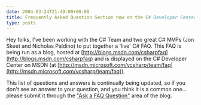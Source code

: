 ```yaml
---
date: 2004-03-24T21:49:00+00:00
title: Frequently Asked Question Section now on the C# Developer Center
type: posts
---
```

Hey folks, I've been working with the C# Team and two great C# MVPs (Jon Skeet and Nicholas Paldino) to put together a 'live' C# FAQ. This FAQ is being run as a blog, hosted at [http://blogs.msdn.com/csharpfaq](http://blogs.msdn.com/csharpfaq) and is displayed on the C# Developer Center on MSDN (at [http://msdn.microsoft.com/vcsharp/team/faq](http://msdn.microsoft.com/vcsharp/team/faq)).

This list of questions and answers is continually being updated, so if you don't see an answer to your question, and you think it is a common one... please submit it through the ["Ask a FAQ Question"](http://blogs.msdn.com/csharpfaq/archive/2004/03/06/85249.aspx) area of the blog.
